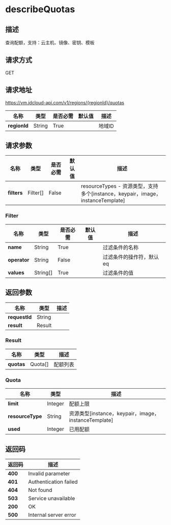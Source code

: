# describeQuotas


## 描述
查询配额，支持：云主机、镜像、密钥、模板


## 请求方式
GET

## 请求地址
https://vm.jdcloud-api.com/v1/regions/{regionId}/quotas

|名称|类型|是否必需|默认值|描述|
|---|---|---|---|---|
|**regionId**|String|True||地域ID|

## 请求参数
|名称|类型|是否必需|默认值|描述|
|---|---|---|---|---|
|**filters**|Filter[]|False||resourceTypes - 资源类型，支持多个[instance，keypair，image，instanceTemplate]<br>|

### Filter
|名称|类型|是否必需|默认值|描述|
|---|---|---|---|---|
|**name**|String|True||过滤条件的名称|
|**operator**|String|False||过滤条件的操作符，默认eq|
|**values**|String[]|True||过滤条件的值|

## 返回参数
|名称|类型|描述|
|---|---|---|
|**requestId**|String||
|**result**|Result||


### Result
|名称|类型|描述|
|---|---|---|
|**quotas**|Quota[]|配额列表|
### Quota
|名称|类型|描述|
|---|---|---|
|**limit**|Integer|配额上限|
|**resourceType**|String|资源类型[instance，keypair，image，instanceTemplate]|
|**used**|Integer|已用配额|

## 返回码
|返回码|描述|
|---|---|
|**400**|Invalid parameter|
|**401**|Authentication failed|
|**404**|Not found|
|**503**|Service unavailable|
|**200**|OK|
|**500**|Internal server error|
